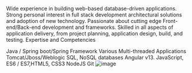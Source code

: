 Wide experience in building web-based database-driven applications.
Strong personal interest in full stack development architectural solutions and adoption of new technology.
Passionate about cutting edge Front-end/Back-end development and frameworks.
Skilled in all aspects of application delivery, from project planning, application design, build, and testing.
Expertise and Competencies

Java / Spring boot/Spring Framework
Various Multi-threaded Applications Tomcat/Jboss/Weblogic
SQL, NoSQL databases
Angular v13.
JavaScript, ES6 / ES7,HTML5, CSS3
NodeJS
Git
![image](https://user-images.githubusercontent.com/65891159/166637822-15a846fd-8312-4150-9e3f-1da546c117fe.png)

